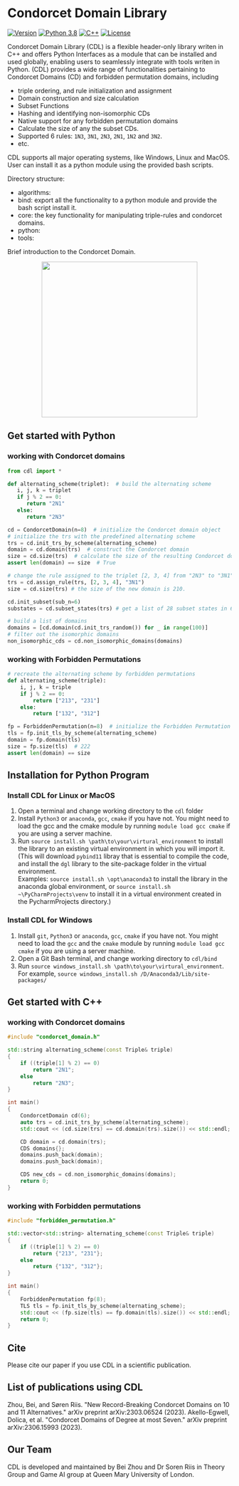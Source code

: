 # Condorcet Domain Library 

[![Version](https://img.shields.io/badge/Version-1.1-green.svg)]()
[![Python 3.8](https://img.shields.io/badge/Python-3.6+-blue.svg)](https://www.python.org/downloads/release/python-380/)
[![C++](https://img.shields.io/badge/C++-17-blue.svg?style=flat&logo=c%2B%2B)]()
[![License](https://img.shields.io/badge/License-Apache%202.0-blue.svg)](./license)

Condorcet Domain Library (CDL) is a flexible header-only library writen in C++ and offers Python Interfaces as a module that can be
installed and used globally, enabling users to seamlessly integrate with tools writen in Python.  (CDL)
provides a wide range of functionalities pertaining to Condorcet Domains (CD) and forbidden permutation domains, including
- triple ordering, and rule initialization and assignment
- Domain construction and size calculation
- Subset Functions
- Hashing and identifying non-isomorphic CDs
- Native support for any forbidden permutation domains
- Calculate the size of any the subset CDs.
- Supported 6 rules: `1N3`, `3N1`, `2N3`, `2N1`, `1N2` and `3N2`.
- etc.

CDL supports all major operating systems, like Windows, Linux and MacOS. User can install it as a python module using 
the provided bash scripts. 

Directory structure:
- algorithms: 
- bind: export all the functionality to a python module and provide the bash script install it. 
- core: the key functionality for manipulating triple-rules and condorcet domains.
- python: 
- tools: 

Brief introduction to the Condorcet Domain.

<p align="center">
  <img src="https://www.parisschoolofeconomics.eu/local/cache-vignettes/L690xH373/2-5-et-5-pse-mai-2021-xl-f57ef.png"
        style="width:350px;">
</p>

## Get started with Python
### working with Condorcet domains
```python
from cdl import *

def alternating_scheme(triplet):  # build the alternating scheme 
   i, j, k = triplet
   if j % 2 == 0:
      return "2N1"
   else:
      return "2N3"

cd = CondorcetDomain(n=8)  # initialize the Condorcet domain object
# initialize the trs with the predefined alternating scheme 
trs = cd.init_trs_by_scheme(alternating_scheme)
domain = cd.domain(trs)  # construct the Condorcet domain
size = cd.size(trs)  # calculate the size of the resulting Condorcet domain (222)
assert len(domain) == size  # True

# change the rule assigned to the triplet [2, 3, 4] from "2N3" to "3N1"
trs = cd.assign_rule(trs, [2, 3, 4], "3N1")
size = cd.size(trs) # the size of the new domain is 210.

cd.init_subset(sub_n=6)
substates = cd.subset_states(trs) # get a list of 28 subset states in 6 alternatives

# build a list of domains
domains = [cd.domain(cd.init_trs_random()) for _ in range(100)]
# filter out the isomorphic domains
non_isomorphic_cds = cd.non_isomorphic_domains(domains)  
```
### working with Forbidden Permutations
```python
# recreate the alternating scheme by forbidden permutations
def alternating_scheme(triple):  
    i, j, k = triple
    if j % 2 == 0:
        return ["213", "231"]
    else:
        return ["132", "312"]

fp = ForbiddenPermutation(n=8)  # initialize the Forbidden Permutation object
tls = fp.init_tls_by_scheme(alternating_scheme)
domain = fp.domain(tls)
size = fp.size(tls)  # 222
assert len(domain) == size
```

## Installation for Python Program
### Install CDL for Linux or MacOS
1. Open a terminal and change working directory to the `cdl` folder
2. Install `Python3` or `anaconda`, `gcc`, `cmake` if you have not. You might need to load the gcc
   and the cmake module by running `module load gcc cmake` if you are using a server machine. 
3. Run `source install.sh \path\to\your\virtural_environment` to install 
   the library to an existing virtual environment in which you will import it.
   (This will download `pybind11` libray that is essential to compile the code,
   and install the `dgl` library to the site-package folder in the virtual environment.
   <br />
   Examples: `source install.sh \opt\anaconda3` to install the library in the anaconda global environment, 
   or `source install.sh ~\PyCharmProjects\venv` to install it in a virtual environment
   created in the PycharmProjects directory.) 

### Install CDL for Windows
1. Install `git`, `Python3` or `anaconda`, `gcc`, `cmake` if you have not. You might need to load the `gcc`
   and the `cmake` module by running `module load gcc cmake` if you are using a server machine.
2. Open a Git Bash terminal, and change working directory to `cdl/bind`
3. Run `source windows_install.sh \path\to\your\virtural_environment`. For example, 
   `source windows_install.sh /D/Anaconda3/Lib/site-packages/`

## Get started with C++
### working with Condorcet domains
```c++
#include "condorcet_domain.h"

std::string alternating_scheme(const Triple& triple)
{
    if ((triple[1] % 2) == 0)
        return "2N1";
    else
        return "2N3";
}

int main()
{
    CondorcetDomain cd(6);
    auto trs = cd.init_trs_by_scheme(alternating_scheme);
    std::cout << (cd.size(trs) == cd.domain(trs).size()) << std::endl;

    CD domain = cd.domain(trs);
    CDS domains{};
    domains.push_back(domain);
    domains.push_back(domain);

    CDS new_cds = cd.non_isomorphic_domains(domains);
    return 0;
}

```
### working with Forbidden permutations
```c++
#include "forbidden_permutation.h"

std::vector<std::string> alternating_scheme(const Triple& triple)
{
    if ((triple[1] % 2) == 0)
        return {"213", "231"};
    else
        return {"132", "312"};
}

int main()
{
    ForbiddenPermutation fp(8);
    TLS tls = fp.init_tls_by_scheme(alternating_scheme);
    std::cout << (fp.size(tls) == fp.domain(tls).size()) << std::endl;
    return 0;
}
```

## Cite
Please cite our paper if you use CDL in a scientific publication. 


## List of publications using CDL

Zhou, Bei, and Søren Riis. "New Record-Breaking Condorcet Domains on 10 and 11 Alternatives." arXiv preprint arXiv:2303.06524 (2023).
Akello-Egwell, Dolica, et al. "Condorcet Domains of Degree at most Seven." arXiv preprint arXiv:2306.15993 (2023).

## Our Team
CDL is developed and maintained by Bei Zhou and Dr Soren Riis 
in Theory Group and Game AI group at Queen Mary University of London. 





